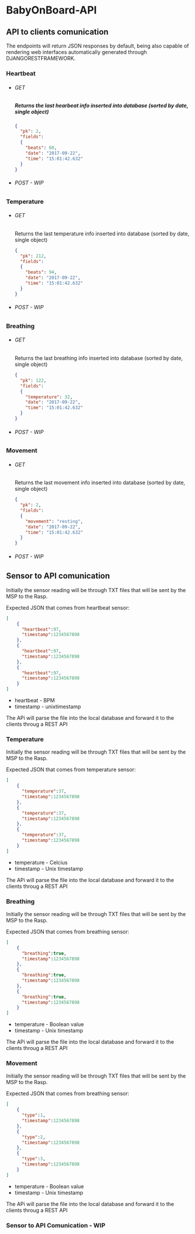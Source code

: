  # BabyOnBoard-API

## API to clients comunication

The endpoints will return JSON responses by default, being also capable of rendering web interfaces automatically generated through DJANGORESTFRAMEWORK.

### Heartbeat

- ###### GET

  ##### Returns the last hearbeat info inserted into database (sorted by date, single object)

  ````json
  {
    "pk": 2, 
    "fields": 
    {
      "beats": 60, 
      "date": "2017-09-22", 
      "time": "15:01:42.632"
    }
  }
  ````

- ###### POST - WIP

### Temperature

- ###### GET

  Returns the last temperature info inserted into database (sorted by date, single object)

  ```json
  {
    "pk": 212, 
    "fields": 
    {
      "beats": 94, 
      "date": "2017-09-22", 
      "time": "15:01:42.632"
    }
  }
  ```

- ###### POST - WIP

### Breathing

* ###### GET

  Returns the last breathing info inserted into database (sorted by date, single object)

  ```json
  {
    "pk": 122, 
    "fields": 
    {
      "temperature": 32, 
      "date": "2017-09-22", 
      "time": "15:01:42.632"
    }
  }
  ```

* ###### POST - WIP

### Movement

* ###### GET

  Returns the last movement info inserted into database (sorted by date, single object)

  ```json
  {
    "pk": 2, 
    "fields": 
    {
      "movement": "resting", 
      "date": "2017-09-22",
      "time": "15:01:42.632"
    }
  }
  ```

* ###### POST - WIP

## Sensor to API comunication

Initially the sensor reading will be through TXT files that will be sent by the MSP to the Rasp.

Expected JSON that comes from heartbeat sensor:

````json
[
    {
      "heartbeat":97,
      "timestamp":1234567898
    },
    {
      "heartbeat":97,
      "timestamp":1234567898
    },
    {
      "heartbeat":97,
      "timestamp":1234567898
    }
]
````

* heartbeat - BPM
* timestamp - unixtimestamp

The APi will parse the file into the local database and forward it to the clients throug a REST API



### Temperature

Initially the sensor reading will be through TXT files that will be sent by the MSP to the Rasp.

Expected JSON that comes from temperature sensor:

```json
[
    {
      "temperature":37,
      "timestamp":1234567898
    },
    {
      "temperature":37,
      "timestamp":1234567898
    },
    {
      "temperature":37,
      "timestamp":1234567898
    }
]
```

* temperature - Celcius
* timestamp - Unix timestamp

The APi will parse the file into the local database and forward it to the clients throug a REST API

### Breathing

Initially the sensor reading will be through TXT files that will be sent by the MSP to the Rasp.

Expected JSON that comes from breathing sensor:

```json
[
    {
      "breathing":true,
      "timestamp":1234567898
    },
    {
      "breathing":true,
      "timestamp":1234567898
    },
    {
      "breathing":true,
      "timestamp":1234567898
    }
]
```

- temperature - Boolean value
- timestamp - Unix timestamp

The APi will parse the file into the local database and forward it to the clients throug a REST API

### Movement 

Initially the sensor reading will be through TXT files that will be sent by the MSP to the Rasp.

Expected JSON that comes from breathing sensor:

```json
[
    {
      "type":1,
      "timestamp":1234567898
    },
    {
      "type":2,
      "timestamp":1234567898
    },
    {
      "type":3,
      "timestamp":1234567898
    }
]
```

- temperature - Boolean value
- timestamp - Unix timestamp

The APi will parse the file into the local database and forward it to the clients throug a REST API

### Sensor to API Comunication - WIP